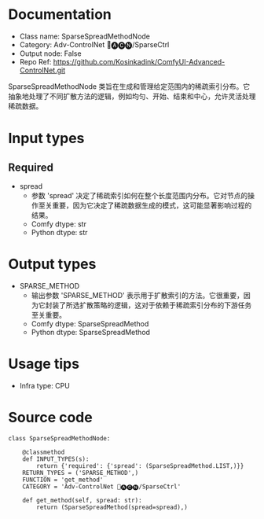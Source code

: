 # Documentation
- Class name: SparseSpreadMethodNode
- Category: Adv-ControlNet 🛂🅐🅒🅝/SparseCtrl
- Output node: False
- Repo Ref: https://github.com/Kosinkadink/ComfyUI-Advanced-ControlNet.git

SparseSpreadMethodNode 类旨在生成和管理给定范围内的稀疏索引分布。它抽象地处理了不同扩散方法的逻辑，例如均匀、开始、结束和中心，允许灵活处理稀疏数据。

# Input types
## Required
- spread
    - 参数 'spread' 决定了稀疏索引如何在整个长度范围内分布。它对节点的操作至关重要，因为它决定了稀疏数据生成的模式，这可能显著影响过程的结果。
    - Comfy dtype: str
    - Python dtype: str

# Output types
- SPARSE_METHOD
    - 输出参数 'SPARSE_METHOD' 表示用于扩散索引的方法。它很重要，因为它封装了所选扩散策略的逻辑，这对于依赖于稀疏索引分布的下游任务至关重要。
    - Comfy dtype: SparseSpreadMethod
    - Python dtype: SparseSpreadMethod

# Usage tips
- Infra type: CPU

# Source code
```
class SparseSpreadMethodNode:

    @classmethod
    def INPUT_TYPES(s):
        return {'required': {'spread': (SparseSpreadMethod.LIST,)}}
    RETURN_TYPES = ('SPARSE_METHOD',)
    FUNCTION = 'get_method'
    CATEGORY = 'Adv-ControlNet 🛂🅐🅒🅝/SparseCtrl'

    def get_method(self, spread: str):
        return (SparseSpreadMethod(spread=spread),)
```